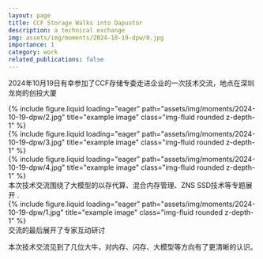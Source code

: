 ```yaml
---
layout: page
title: CCF Storage Walks into Dapustor
description: a technical exchange
img: assets/img/moments/2024-10-19-dpw/0.jpg
importance: 1
category: work
related_publications: false
---
```


2024年10月19日有幸参加了CCF存储专委走进企业的一次技术交流，地点在深圳龙岗的创投大厦

<div class="row">
    <div class="col-sm mt-3 mt-md-0">
        {% include figure.liquid loading="eager" path="assets/img/moments/2024-10-19-dpw/2.jpg" title="example image" class="img-fluid rounded z-depth-1" %}
    </div>
    <div class="col-sm mt-3 mt-md-0">
        {% include figure.liquid loading="eager" path="assets/img/moments/2024-10-19-dpw/3.jpg" title="example image" class="img-fluid rounded z-depth-1" %}
    </div>
    <div class="col-sm mt-3 mt-md-0">
        {% include figure.liquid loading="eager" path="assets/img/moments/2024-10-19-dpw/4.jpg" title="example image" class="img-fluid rounded z-depth-1" %}
    </div>
</div>
<div class="caption">
    本次技术交流围绕了大模型的以存代算、混合内存管理、ZNS SSD技术等专题展开 .
</div>
<div class="row">
    <div class="col-sm mt-3 mt-md-0">
        {% include figure.liquid loading="eager" path="assets/img/moments/2024-10-19-dpw/1.jpg" title="example image" class="img-fluid rounded z-depth-1" %}
    </div>
</div>
<div class="caption">
    交流的最后展开了专家互动研讨
</div>

本次技术交流见到了几位大牛，对内存、闪存、大模型等方向有了更清晰的认识。
